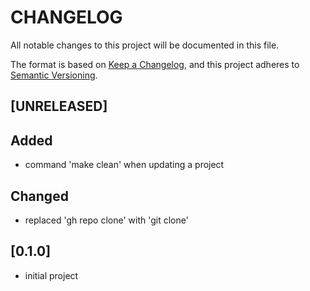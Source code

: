 # CHANGELOG

All notable changes to this project will be documented in this file.

The format is based on [Keep a Changelog](https://keepachangelog.com/en/1.0.0/),
and this project adheres to [Semantic Versioning](https://semver.org/spec/v2.0.0.html).

## [UNRELEASED]

## Added

- command 'make clean' when updating a project

## Changed

- replaced 'gh repo clone' with 'git clone'

## [0.1.0]

- initial project